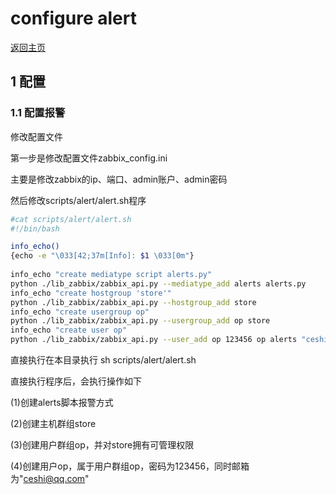 # configure alert

[返回主页](https://github.com/BillWang139967/zabbix_manager/tree/master/ManagerTool)

<h2 name="1">1 配置</h2>

<h3 name="1.1">1.1 配置报警</h3>

修改配置文件

第一步是修改配置文件zabbix_config.ini 

主要是修改zabbix的ip、端口、admin账户、admin密码

然后修改scripts/alert/alert.sh程序

```bash
#cat scripts/alert/alert.sh
#!/bin/bash

info_echo()
{echo -e "\033[42;37m[Info]: $1 \033[0m"}
                                        
info_echo "create mediatype script alerts.py"
python ./lib_zabbix/zabbix_api.py --mediatype_add alerts alerts.py
info_echo "create hostgroup 'store'"
python ./lib_zabbix/zabbix_api.py --hostgroup_add store
info_echo "create usergroup op"
python ./lib_zabbix/zabbix_api.py --usergroup_add op store
info_echo "create user op"
python ./lib_zabbix/zabbix_api.py --user_add op 123456 op alerts "ceshi@qq.com"

``` 
直接执行在本目录执行 sh scripts/alert/alert.sh

直接执行程序后，会执行操作如下

(1)创建alerts脚本报警方式

(2)创建主机群组store

(3)创建用户群组op，并对store拥有可管理权限

(4)创建用户op，属于用户群组op，密码为123456，同时邮箱为"ceshi@qq.com"

